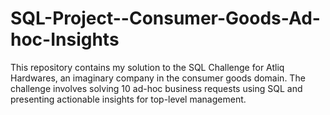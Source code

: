 # SQL-Project--Consumer-Goods-Ad-hoc-Insights
This repository contains my solution to the SQL Challenge for Atliq Hardwares, an imaginary company in the consumer goods domain. The challenge involves solving 10 ad-hoc business requests using SQL and presenting actionable insights for top-level management.
